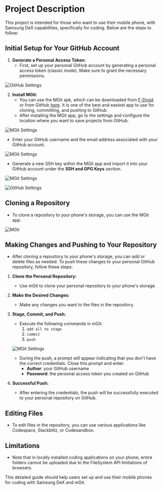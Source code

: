 # Project Description

This project is intended for those who want to use their mobile phone, with Samsung DeX capabilities, specifically for coding. Below are the steps to follow:

## Initial Setup for Your GitHub Account

1. **Generate a Personal Access Token:**
   - First, set up your personal GitHub account by generating a personal access token (classic mode). Make sure to grant the necessary permissions.

![GitHub Settings](images/gittoken.jpg)

2. **Install MGit:**
    - You can use the MGit apk, which can be downloaded from [F-Droid](https://f-droid.org/en/packages/com.manichord.mgit/) or from GitHub [here](https://github.com/maks/MGit). It is one of the best and easiest app to use for cloning, committing, and pushing to GitHub.
   - After installing the MGit app, go to the settings and configure the location where you want to save projects from GitHub.

![MGit Settings](images/mgitsett.jpg)

   - Enter your GitHub username and the email address associated with your GitHub account.

![MGit Settings](images/mgitsetts.jpg)

   - Generate a new SSH key within the MGit app and import it into your GitHub account under the **SSH and GPG Keys** section.

![MGit Settings](images/mgitssh.jpg)

![GitHub Settings](images/gitssh.jpg)

## Cloning a Repository

- To clone a repository to your phone's storage, you can use the MGit app.

![MGit](images/clone.jpg)

## Making Changes and Pushing to Your Repository

- After cloning a repository to your phone's storage, you can add or delete files as needed. To push these changes to your personal GitHub repository, follow these steps:

1. **Clone the Personal Repository:**
   - Use mGit to clone your personal repository to your phone's storage.

2. **Make the Desired Changes:**
   - Make any changes you want to the files in the repository.

3. **Stage, Commit, and Push:**
   - Execute the following commands in mGit:
     1. `add all to stage`
     2. `commit`
     3. `push`

    ![MGit Settings](images/finalmgitpush.jpg)

   - During the push, a prompt will appear indicating that you don't have the correct credentials. Close this prompt and enter:
     - **Author**: your GitHub username
     - **Password**: the personal access token you created on GitHub

4. **Successful Push:**
   - After entering the credentials, the push will be successfully executed to your personal repository on GitHub.

## Editing Files

- To edit files in the repository, you can use various applications like Codespace, Stackblitz, or Codesandbox.

## Limitations

- Note that in locally installed coding applications on your phone, entire folders cannot be uploaded due to the FileSystem API limitations of browsers.

This detailed guide should help users set up and use their mobile phones for coding with Samsung DeX and mGit.